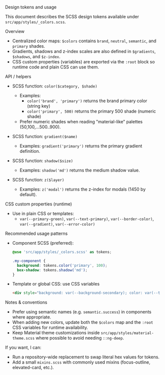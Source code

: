 Design tokens and usage

This document describes the SCSS design tokens available under `src/app/styles/_colors.scss`.

Overview
- Centralized color maps: `$colors` contains `brand`, `neutral`, `semantic`, and `primary` shades.
- Gradients, shadows and z-index scales are also defined in `$gradients`, `$shadows`, and `$z-index`.
- CSS custom properties (variables) are exported via the `:root` block so runtime code and plain CSS can use them.

API / helpers
- SCSS function: `color($category, $shade)`
  - Examples:
    - `color('brand', 'primary')` returns the brand primary color (string key)
    - `color('primary', 500)` returns the primary 500 shade (numeric shade)
  - Prefer numeric shades when reading "material-like" palettes (50,100,...500..900).

- SCSS function: `gradient($name)`
  - Examples: `gradient('primary')` returns the primary gradient definition.

- SCSS function: `shadow($size)`
  - Examples: `shadow('md')` returns the medium shadow value.

- SCSS function: `z($layer)`
  - Examples: `z('modal')` returns the z-index for modals (1450 by default).

CSS custom properties (runtime)
- Use in plain CSS or templates:
  - `var(--primary-green)`, `var(--text-primary)`, `var(--border-color)`, `var(--gradient)`, `var(--error-color)`

Recommended usage patterns
- Component SCSS (preferred):
  ```scss
  @use 'src/app/styles/_colors.scss' as tokens;

  .my-component {
    background: tokens.color('primary', 100);
    box-shadow: tokens.shadow('md');
  }
  ```

- Template or global CSS: use CSS variables
  ```html
  <div style="background: var(--background-secondary); color: var(--text-primary)">...</div>
  ```

Notes & conventions
- Prefer using semantic names (e.g. `semantic.success`) in components where appropriate.
- When adding new colors, update both the `$colors` map and the `:root` CSS variables for runtime availability.
- Keep Material theme customizations inside `src/app/styles/material-theme.scss` where possible to avoid needing `::ng-deep`.

If you want, I can:
- Run a repository-wide replacement to swap literal hex values for tokens.
- Add a small `mixins.scss` with commonly used mixins (focus-outline, elevated-card, etc.).
